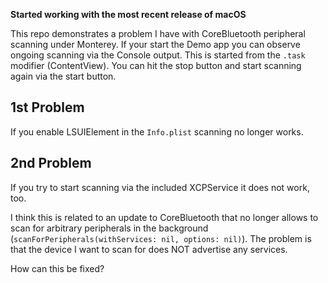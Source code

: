 **Started working with the most recent release of macOS**

This repo demonstrates a problem I have with CoreBluetooth peripheral scanning under Monterey. If your start the Demo app you can observe ongoing scanning via the Console output. This is started from the `.task` modifier (ContentView). You can hit the stop button and start scanning again via the start button.

## 1st Problem
If you enable LSUIElement in the `Info.plist` scanning no longer works.

## 2nd Problem
If you try to start scanning via the included XCPService it does not work, too.

I think this is related to an update to CoreBluetooth that no longer allows to scan for arbitrary peripherals in the background (`scanForPeripherals(withServices: nil, options: nil)`). The problem is that the device I want to scan for does NOT advertise any services.

How can this be fixed?
